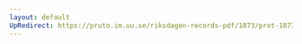 ```yaml
---
layout: default
UpRedirect: https://pruto.im.uu.se/riksdagen-records-pdf/1873/prot-1873--fk--516/prot-1873--fk--516_028.pdf
---
```

